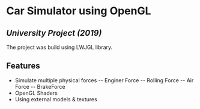 # Car Simulator using OpenGL
## _University Project (2019)_

The project was build using LWJGL library.

## Features

- Simulate multiple physical forces
-- Enginer Force
-- Rolling Force
-- Air Force
-- BrakeForce
- OpenGL Shaders
- Using external models & textures